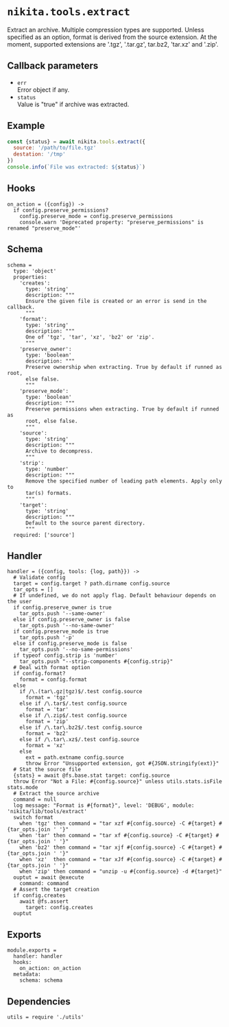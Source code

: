 
# `nikita.tools.extract`

Extract an archive. Multiple compression types are supported. Unless
specified as an option, format is derived from the source extension. At the
moment, supported extensions are '.tgz', '.tar.gz', tar.bz2, 'tar.xz' and '.zip'.

## Callback parameters

* `err`   
  Error object if any.   
* `status`   
  Value is "true" if archive was extracted.   

## Example

```js
const {status} = await nikita.tools.extract({
  source: '/path/to/file.tgz'
  destation: '/tmp'
})
console.info(`File was extracted: ${status}`)
```

## Hooks

    on_action = ({config}) ->
      if config.preserve_permissions?
        config.preserve_mode = config.preserve_permissions
        console.warn 'Deprecated property: "preserve_permissions" is renamed "preserve_mode"'

## Schema

    schema =
      type: 'object'
      properties:
        'creates':
          type: 'string'
          description: """
          Ensure the given file is created or an error is send in the callback.
          """
        'format':
          type: 'string'
          description: """
          One of 'tgz', 'tar', 'xz', 'bz2' or 'zip'.
          """
        'preserve_owner':
          type: 'boolean'
          description: """
          Preserve ownership when extracting. True by default if runned as root,
          else false.
          """
        'preserve_mode':
          type: 'boolean'
          description: """
          Preserve permissions when extracting. True by default if runned as
          root, else false.
          """
        'source':
          type: 'string'
          description: """
          Archive to decompress.
          """
        'strip':
          type: 'number'
          description: """
          Remove the specified number of leading path elements. Apply only to
          tar(s) formats.
          """
        'target':
          type: 'string'
          description: """
          Default to the source parent directory.
          """
      required: ['source']

## Handler

    handler = ({config, tools: {log, path}}) ->
      # Validate config
      target = config.target ? path.dirname config.source
      tar_opts = []
      # If undefined, we do not apply flag. Default behaviour depends on the user
      if config.preserve_owner is true
        tar_opts.push '--same-owner'
      else if config.preserve_owner is false
        tar_opts.push '--no-same-owner'
      if config.preserve_mode is true
        tar_opts.push '-p'
      else if config.preserve_mode is false
        tar_opts.push '--no-same-permissions'
      if typeof config.strip is 'number'
        tar_opts.push "--strip-components #{config.strip}"
      # Deal with format option
      if config.format?
        format = config.format
      else
        if /\.(tar\.gz|tgz)$/.test config.source
          format = 'tgz'
        else if /\.tar$/.test config.source
          format = 'tar'
        else if /\.zip$/.test config.source
          format = 'zip'
        else if /\.tar\.bz2$/.test config.source
          format = 'bz2'
        else if /\.tar\.xz$/.test config.source
          format = 'xz'
        else
          ext = path.extname config.source
          throw Error "Unsupported extension, got #{JSON.stringify(ext)}"
      # Stat the source file
      {stats} = await @fs.base.stat target: config.source
      throw Error "Not a File: #{config.source}" unless utils.stats.isFile stats.mode
      # Extract the source archive
      command = null
      log message: "Format is #{format}", level: 'DEBUG', module: 'nikita/lib/tools/extract'
      switch format
        when 'tgz' then command = "tar xzf #{config.source} -C #{target} #{tar_opts.join ' '}"
        when 'tar' then command = "tar xf #{config.source} -C #{target} #{tar_opts.join ' '}"
        when 'bz2' then command = "tar xjf #{config.source} -C #{target} #{tar_opts.join ' '}"
        when 'xz'  then command = "tar xJf #{config.source} -C #{target} #{tar_opts.join ' '}"
        when 'zip' then command = "unzip -u #{config.source} -d #{target}"
      ouptut = await @execute
        command: command
      # Assert the target creation
      if config.creates
        await @fs.assert
          target: config.creates
      ouptut

## Exports

    module.exports =
      handler: handler
      hooks:
        on_action: on_action
      metadata:
        schema: schema

## Dependencies

    utils = require './utils'
